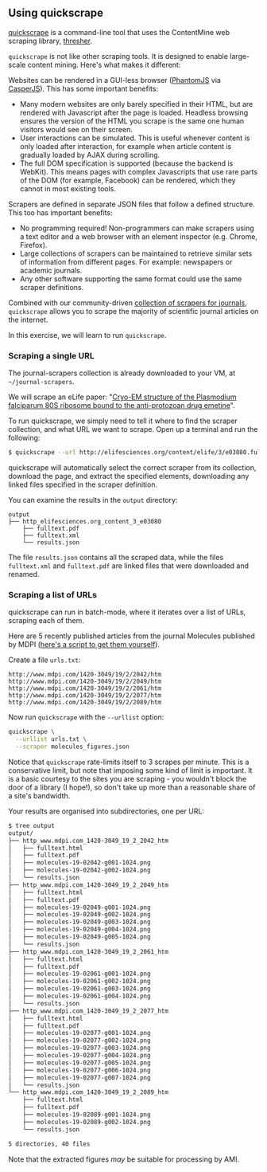 ## Using quickscrape

[quickscrape](http://github.com/ContentMine/quickscrape) is a command-line tool that uses the ContentMine web scraping library, [thresher](http://github.com/ContentMine/thresher).

`quickscrape` is not like other scraping tools. It is designed to enable large-scale content mining. Here's what makes it different:

Websites can be rendered in a GUI-less browser ([PhantomJS](http://phantomjs.org) via [CasperJS](http://casperjs.org)). This has some important benefits:

- Many modern websites are only barely specified in their HTML, but are rendered with Javascript after the page is loaded. Headless browsing ensures the version of the HTML you scrape is the same one human visitors would see on their screen.
- User interactions can be simulated. This is useful whenever content is only loaded after interaction, for example when article content is gradually loaded by AJAX during scrolling.
- The full DOM specification is supported (because the backend is WebKit). This means pages with complex Javascripts that use rare parts of the DOM (for example, Facebook) can be rendered, which they cannot in most existing tools.

Scrapers are defined in separate JSON files that follow a defined structure. This too has important benefits:

- No programming required! Non-programmers can make scrapers using a text editor and a web browser with an element inspector (e.g. Chrome, Firefox).
- Large collections of scrapers can be maintained to retrieve similar sets of information from different pages. For example: newspapers or academic journals.
- Any other software supporting the same format could use the same scraper definitions.

Combined with our community-driven [collection of scrapers for journals](http://github.com/ContentMine/journal-scrapers), `quickscrape` allows you to scrape the majority of scientific journal articles on the internet.

In this exercise, we will learn to run `quickscrape`.

### Scraping a single URL

The journal-scrapers collection is already downloaded to your VM, at `~/journal-scrapers`.

We will scrape an eLife paper: "[Cryo-EM structure of the Plasmodium falciparum 80S ribosome bound to the anti-protozoan drug emetine](http://elifesciences.org/content/elife/3/e03080.full)".

To run quickscrape, we simply need to tell it where to find the scraper collection, and what URL we want to scrape. Open up a terminal and run the following:

```bash
$ quickscrape --url http://elifesciences.org/content/elife/3/e03080.full --scraperdir ~/journal-scrapers
```

quickscrape will automatically select the correct scraper from its collection, download the page, and extract the specified elements, downloading any linked files specified in the scraper definition.

You can examine the results in the `output` directory:

```
output
├── http_elifesciences.org_content_3_e03080
    ├── fulltext.pdf
    ├── fulltext.xml
    └── results.json
```

The file `results.json` contains all the scraped data, while the files `fulltext.xml` and `fulltext.pdf` are linked files that were downloaded and renamed.

### Scraping a list of URLs

quickscrape can run in batch-mode, where it iterates over a list of URLs, scraping each of them.

Here are 5 recently published articles from the journal Molecules published by MDPI ([here's a script to get them yourself](https://gist.github.com/Blahah/e669f1d3899dcb392564)).

Create a file `urls.txt`:

```
http://www.mdpi.com/1420-3049/19/2/2042/htm
http://www.mdpi.com/1420-3049/19/2/2049/htm
http://www.mdpi.com/1420-3049/19/2/2061/htm
http://www.mdpi.com/1420-3049/19/2/2077/htm
http://www.mdpi.com/1420-3049/19/2/2089/htm
```

Now run `quickscrape` with the `--urllist` option:

```bash
quickscrape \
  --urllist urls.txt \
  --scraper molecules_figures.json
```

Notice that `quickscrape` rate-limits itself to 3 scrapes per minute. This is a conservative limit, but note that imposing some kind of limit is important. It is a basic courtesy to the sites you are scraping - you wouldn't block the door of a library (I hope!), so don't take up more than a reasonable share of a site's bandwidth.

Your results are organised into subdirectories, one per URL:

```bash
$ tree output
output/
├── http_www.mdpi.com_1420-3049_19_2_2042_htm
│   ├── fulltext.html
│   ├── fulltext.pdf
│   ├── molecules-19-02042-g001-1024.png
│   ├── molecules-19-02042-g002-1024.png
│   └── results.json
├── http_www.mdpi.com_1420-3049_19_2_2049_htm
│   ├── fulltext.html
│   ├── fulltext.pdf
│   ├── molecules-19-02049-g001-1024.png
│   ├── molecules-19-02049-g002-1024.png
│   ├── molecules-19-02049-g003-1024.png
│   ├── molecules-19-02049-g004-1024.png
│   ├── molecules-19-02049-g005-1024.png
│   └── results.json
├── http_www.mdpi.com_1420-3049_19_2_2061_htm
│   ├── fulltext.html
│   ├── fulltext.pdf
│   ├── molecules-19-02061-g001-1024.png
│   ├── molecules-19-02061-g002-1024.png
│   ├── molecules-19-02061-g003-1024.png
│   ├── molecules-19-02061-g004-1024.png
│   └── results.json
├── http_www.mdpi.com_1420-3049_19_2_2077_htm
│   ├── fulltext.html
│   ├── fulltext.pdf
│   ├── molecules-19-02077-g001-1024.png
│   ├── molecules-19-02077-g002-1024.png
│   ├── molecules-19-02077-g003-1024.png
│   ├── molecules-19-02077-g004-1024.png
│   ├── molecules-19-02077-g005-1024.png
│   ├── molecules-19-02077-g006-1024.png
│   ├── molecules-19-02077-g007-1024.png
│   └── results.json
└── http_www.mdpi.com_1420-3049_19_2_2089_htm
    ├── fulltext.html
    ├── fulltext.pdf
    ├── molecules-19-02089-g001-1024.png
    ├── molecules-19-02089-g002-1024.png
    └── results.json

5 directories, 40 files
```

Note that the extracted figures *may* be suitable for processing by AMI.
